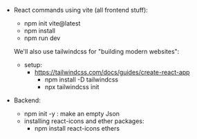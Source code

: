 - React commands using vite (all frontend stuff):

  - npm init vite@latest
  - npm install
  - npm run dev

  We'll also use tailwindcss for "building modern websites":

  - setup:
    - https://tailwindcss.com/docs/guides/create-react-app
      - npm install -D tailwindcss
      - npx tailwindcss init

- Backend:
  - npm init -y : make an empty Json
  - installing react-icons and ether packages:
    - npm install react-icons ethers
